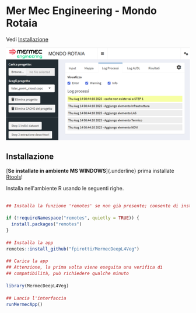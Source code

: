 # Mer Mec Engineering - Mondo Rotaia

Vedi [Installazione](#installazione)

![](images/clipboard-3706240923.png)

## Installazione

[**Se installate in ambiente MS WINDOWS**]{.underline} prima installate 
[Rtools](https://cran.r-project.org/bin/windows/Rtools/rtools45/rtools.html)!

Installa nell'ambiente R usando le seguenti righe. 

```r

## Installa la funzione 'remotes' se non già presente; consente di installare il sistema

if (!requireNamespace("remotes", quietly = TRUE)) {
  install.packages("remotes")
}

## Installa la app 
remotes::install_github("fpirotti/MermecDeepL4Veg")

## Carica la app 
## Attenzione, la prima volta viene eseguita una verifica di 
## compatibilità, può richiedere qualche minuto

library(MermecDeepL4Veg)

## Lancia l'interfaccia 
runMermecApp()


```
